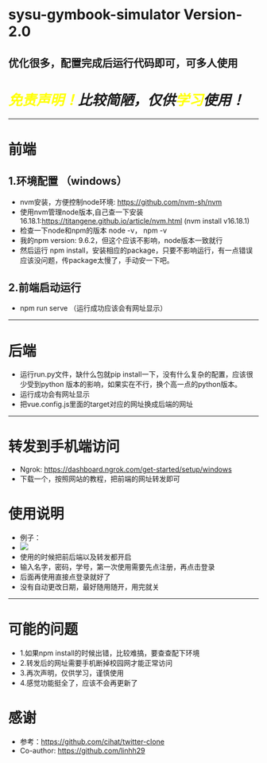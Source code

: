 # sysu-gymbook-simulator Version-2.0
优化很多，配置完成后运行代码即可，可多人使用
---
# ***<font color=yellow>免责声明！</font>比较简陋，仅供<font color=yellow>学习</font>使用！***
---
# 前端

## 1.环境配置 （windows）
- nvm安装，方便控制node环境: https://github.com/nvm-sh/nvm
- 使用nvm管理node版本,自己查一下安装16.18.1:https://titangene.github.io/article/nvm.html (nvm install v16.18.1)
- 检查一下node和npm的版本 node -v， npm -v
- 我的npm version: 9.6.2，但这个应该不影响，node版本一致就行
- 然后运行 npm install，安装相应的package，只要不影响运行，有一点错误应该没问题，传package太慢了，手动安一下吧。
  
## 2.前端启动运行
- npm run serve （运行成功应该会有网址显示）
---
# 后端
- 运行run.py文件，缺什么包就pip install一下，没有什么复杂的配置，应该很少受到python 版本的影响，如果实在不行，换个高一点的python版本。
- 运行成功会有网址显示
- 把vue.config.js里面的target对应的网址换成后端的网址
---
# 转发到手机端访问
- Ngrok: https://dashboard.ngrok.com/get-started/setup/windows
- 下载一个，按照网站的教程，把前端的网址转发即可

# 使用说明
- 例子：
- ![](https://github.com/Yuanky123/SYSU-gymbook-simulator/blob/main/472835aeabb244e41fc7aae634ee2e0a.gif)
- 使用的时候把前后端以及转发都开启
- 输入名字，密码，学号，第一次使用需要先点注册，再点击登录
- 后面再使用直接点登录就好了
- 没有自动更改日期，最好随用随开，用完就关
---
# 可能的问题
- 1.如果npm install的时候出错，比较难搞，要查查配下环境
- 2.转发后的网址需要手机断掉校园网才能正常访问
- 3.再次声明，仅供学习，谨慎使用
- 4.感觉功能挺全了，应该不会再更新了

# 感谢
- 参考：https://github.com/cihat/twitter-clone
- Co-author: https://github.com/linhh29
